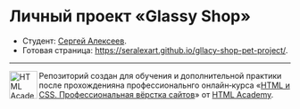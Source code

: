 # Личный проект «Glassy Shop»

- Студент: [Сергей Алексеев](https://up.htmlacademy.ru/htmlcss/35/user/1569399).
- Готовая страница: https://seralexart.github.io/gllacy-shop-pet-project/.

---

<a href="https://htmlacademy.ru/intensive/htmlcss"><img align="left" width="50" height="50" alt="HTML Academy" src="https://up.htmlacademy.ru/static/img/intensive/htmlcss/logo-for-github-2.png"></a>

Репозиторий создан для обучения и дополнительной практики после прохожденияна профессиональнго онлайн‑курса «[HTML и CSS. Профессиональная вёрстка сайтов](https://htmlacademy.ru/intensive/htmlcss)» от [HTML Academy](https://htmlacademy.ru).
